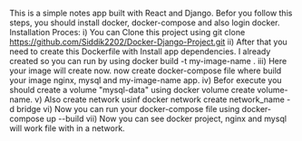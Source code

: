 This is a simple notes app built with React and Django.
Befor you follow this steps, you should install docker, docker-compose and also login docker.
Installation Proces:
  i) You can Clone this project using git clone https://github.com/Siddik2202/Docker-Django-Project.git
  ii) After that you need to create this Dockerfile with Install app dependencies. I already created so you can run by using  docker build -t my-image-name .
  iii) Here your image will create now. now create docker-compose file where build your image nginx, mysql and my-image-name app.
  iv) Befor execute you should create a volume "mysql-data" using docker volume create volume-name.
  v)  Also create network usinf docker network create network_name -d bridge
  vi) Now you can run your docker-compose file using docker-compose up --build
  vii) Now you can see docker project, nginx and mysql will work file with in a network.
